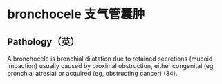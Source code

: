 # bronchocele 支气管囊肿
## Pathology（英）
A bronchocele is bronchial dilatation due to retained secretions (mucoid impaction) usually caused by proximal obstruction, either congenital (eg, bronchial atresia) or acquired (eg, obstructing cancer) (34).
## 